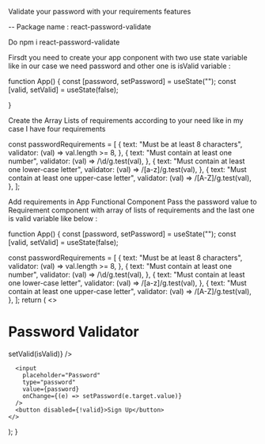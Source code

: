 Validate your password with your requirements features

-- Package name : react-password-validate

Do
npm i react-password-validate

Firsdt you need to create your app conponent with two use state variable like in our case we need password and other one is isValid variable :

function App() {
const [password, setPassword] = useState("");
const [valid, setValid] = useState(false);

}

Create the Array Lists of requirements according to your need like in my case I have four requirements

const passwordRequirements = [
{
text: "Must be at least 8 characters",
validator: (val) => val.length >= 8,
},
{
text: "Must contain at least one number",
validator: (val) => /\d/g.test(val),
},
{
text: "Must contain at least one lower-case letter",
validator: (val) => /[a-z]/g.test(val),
},
{
text: "Must contain at least one upper-case letter",
validator: (val) => /[A-Z]/g.test(val),
},
];

Add requirements in App Functional Component
Pass the password value to Requirement component with array of lists of requirements and the last one is valid variable like below :

function App() {
const [password, setPassword] = useState("");
const [valid, setValid] = useState(false);

const passwordRequirements = [
{
text: "Must be at least 8 characters",
validator: (val) => val.length >= 8,
},
{
text: "Must contain at least one number",
validator: (val) => /\d/g.test(val),
},
{
text: "Must contain at least one lower-case letter",
validator: (val) => /[a-z]/g.test(val),
},
{
text: "Must contain at least one upper-case letter",
validator: (val) => /[A-Z]/g.test(val),
},
];
return (
<>
<h1>Password Validator</h1>
<Requirements
value={password}
requirements={passwordRequirements}
onValidChange={(isValid) => setValid(isValid)}
/>

      <input
        placeholder="Password"
        type="password"
        value={password}
        onChange={(e) => setPassword(e.target.value)}
      />
      <button disabled={!valid}>Sign Up</button>
    </>

);
}
